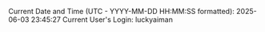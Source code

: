 Current Date and Time (UTC - YYYY-MM-DD HH:MM:SS formatted): 2025-06-03 23:45:27
Current User's Login: luckyaiman
